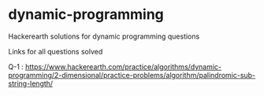 # dynamic-programming
Hackerearth solutions for dynamic programming questions


Links for all questions solved

Q-1 : https://www.hackerearth.com/practice/algorithms/dynamic-programming/2-dimensional/practice-problems/algorithm/palindromic-sub-string-length/
